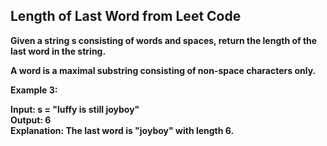 <h2>Length of Last Word from Leet Code</h2>
<b>Given a string s consisting of words and spaces, return the length of the last word in the string.

A word is a maximal 
substring consisting of non-space characters only.
 
 Example 3:
 
Input: s = "luffy is still joyboy"
<br>Output: 6
<br>Explanation: The last word is "joyboy" with length 6.</b>
